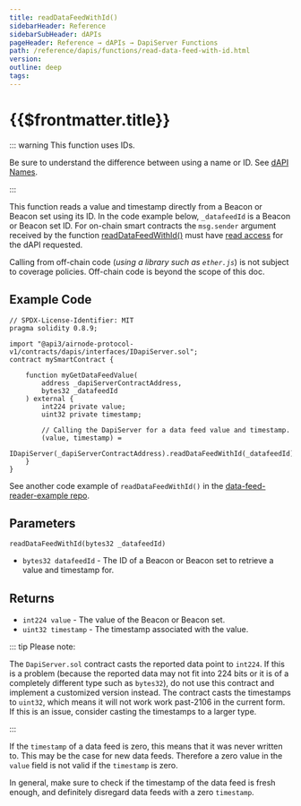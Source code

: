 ```yaml
---
title: readDataFeedWithId()
sidebarHeader: Reference
sidebarSubHeader: dAPIs
pageHeader: Reference → dAPIs → DapiServer Functions
path: /reference/dapis/functions/read-data-feed-with-id.html
version:
outline: deep
tags:
---
```


<VersionWarning/>

<PageHeader/>

# {{$frontmatter.title}}

::: warning This function uses IDs.

Be sure to understand the difference between using a name or ID. See
[dAPI Names](../index.md).

:::

This function reads a value and timestamp directly from a Beacon or Beacon set
using its ID. In the code example below, `_datafeedId` is a Beacon or Beacon set
ID. For on-chain smart contracts the `msg.sender` argument received by the
function
[readDataFeedWithId()](https://github.com/api3dao/airnode-protocol-v1/blob/v0.5.0/contracts/dapis/DapiServer.sol#L691-L703)
must have [read access](/explore/dapis/coverage-policies.md) for the dAPI
requested.

Calling from off-chain code (_using a library such as `ether.js`_) is not
subject to coverage policies. Off-chain code is beyond the scope of this doc.

## Example Code

```solidity
// SPDX-License-Identifier: MIT
pragma solidity 0.8.9;

import "@api3/airnode-protocol-v1/contracts/dapis/interfaces/IDapiServer.sol";
contract mySmartContract {

    function myGetDataFeedValue(
        address _dapiServerContractAddress,
        bytes32 _datafeedId
    ) external {
        int224 private value;
        uint32 private timestamp;

        // Calling the DapiServer for a data feed value and timestamp.
        (value, timestamp) =
            IDapiServer(_dapiServerContractAddress).readDataFeedWithId(_datafeedId);
    }
}
```

See another code example of `readDataFeedWithId()` in the
[data-feed-reader-example repo](https://github.com/api3dao/data-feed-reader-example/blob/main/contracts/DataFeedReaderExample.sol#L9)<ExternalLinkImage/>.

## Parameters

`readDataFeedWithId(bytes32 _datafeedId)`

- `bytes32 datafeedId` - The ID of a Beacon or Beacon set to retrieve a value
  and timestamp for.

## Returns

- `int224 value` - The value of the Beacon or Beacon set.
- `uint32 timestamp` - The timestamp associated with the value.

::: tip Please note:

The `DapiServer.sol` contract casts the reported data point to `int224`. If this
is a problem (because the reported data may not fit into 224 bits or it is of a
completely different type such as `bytes32`), do not use this contract and
implement a customized version instead. The contract casts the timestamps to
`uint32`, which means it will not work work past-2106 in the current form. If
this is an issue, consider casting the timestamps to a larger type.

:::

If the `timestamp` of a data feed is zero, this means that it was never written
to. This may be the case for new data feeds. Therefore a zero value in the
`value` field is not valid if the `timestamp` is zero.

In general, make sure to check if the timestamp of the data feed is fresh
enough, and definitely disregard data feeds with a zero `timestamp`.
